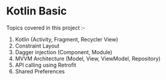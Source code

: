 # Kotlin Basic

Topics covered in this project :-
1) Kotlin (Activity, Fragment, Recycler View)
2) Constraint Layout
3) Dagger injection (Component, Module)
4) MVVM Architecture (Model, View, ViewModel, Repository)
5) API calling using Retrofit
6) Shared Preferences
